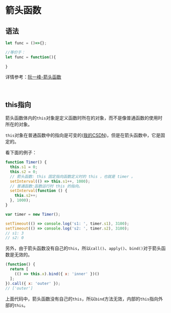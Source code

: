 # 箭头函数

## 语法

```javascript
let func = ()=>{};

//等价于：
let func = function(){
    
}
```

详情参考：[阮一峰-箭头函数]([https://es6.ruanyifeng.com/#docs/function#%E7%AE%AD%E5%A4%B4%E5%87%BD%E6%95%B0](https://es6.ruanyifeng.com/#docs/function#箭头函数))

<br/>

## this指向

箭头函数体内的`this`对象是定义函数时所在的对象，而不是像普通函数的使用时所在的对象。

`this`对象在普通函数中的指向是可变的([我的CSDN](https://blog.csdn.net/wlk2064819994/article/details/81166130))，但是在箭头函数中，它是固定的。

看下面的例子：

```javascript
function Timer() {
  this.s1 = 0;
  this.s2 = 0;
  // 箭头函数: this 固定指向函数定义时的 this ，也就是 timer 。
  setInterval(() => this.s1++, 1000);
  // 普通函数:函数运行时 this 的指向。
  setInterval(function () {
    this.s2++;
  }, 1000);
}

var timer = new Timer();

setTimeout(() => console.log('s1: ', timer.s1), 3100);
setTimeout(() => console.log('s2: ', timer.s2), 3100);
// s1: 3
// s2: 0
```

另外，由于箭头函数没有自己的`this`，所以`call()`、`apply()`、`bind()`对于箭头函数是无效的。

```javascript
(function() {
  return [
    (() => this.x).bind({ x: 'inner' })()
  ];
}).call({ x: 'outer' });
// ['outer']
```

上面代码中，箭头函数没有自己的`this`，所以`bind`方法无效，内部的`this`指向外部的`this`。